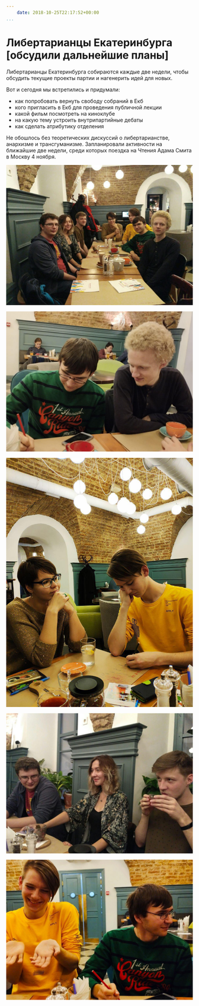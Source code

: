 ```yaml
---
    date: 2018-10-25T22:17:52+00:00
...
```


# Либертарианцы Екатеринбурга [обсудили дальнейшие планы]

Либертарианцы Екатеринбурга собираются каждые две недели, чтобы обсудить текущие проекты партии и нагенерить идей для новых.

Вот и сегодня мы встретились и придумали:
* как попробовать вернуть свободу собраний в Екб
* кого пригласить в Екб для проведения публичной лекции
* какой фильм посмотреть на киноклубе
* на какую тему устроить внутрипартийные дебаты
* как сделать атрибутику отделения

Не обошлось без теоретических дискуссий о либертарианстве, анархизме и трансгуманизме. Запланировали активности на ближайшие две недели, среди которых поездка на Чтения Адама Смита в Москву 4 ноября.

![](photo_24@25-10-2018_22-18-12.jpg)

![](photo_25@25-10-2018_22-18-12.jpg)

![](photo_26@25-10-2018_22-18-12.jpg)

![](photo_27@25-10-2018_22-18-12.jpg)

![](photo_28@25-10-2018_22-18-12.jpg)

